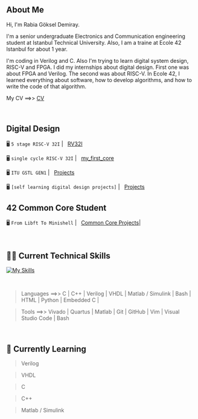 ## About Me
Hi, I'm Rabia Göksel Demiray. 

I'm a senior undergraduate Electronics and Communication engineering student at Istanbul Technical University. Also, I am a traine at Ecole 42 Istanbul for about 1 year. 

I'm coding in Verilog and C. Also I'm trying to learn digital system design, RISC-V and FPGA. I did my internships about digital design. First one was about FPGA and Verilog. The second was about RISC-V. In Ecole 42, I learned everything about software, how to develop algorithms, and how to write the code of that algorithm.


My CV ==>>  [CV](https://github.com/rgoksel/rgoksel/blob/main/rabia%20g%C3%B6ksel%20demiray%20cv.pdf)

</br>

## Digital Design

🖥️ `5 stage RISC-V 32I`
| &nbsp; [RV32I](https://github.com/rgoksel/RV32I-Core)

🖥️ `single cycle RISC-V 32I`
| &nbsp; [my_first_core](https://github.com/rgoksel/single-cycle-RV32I-Core)

🖥️ `ITU GSTL GEN1`
| &nbsp; [Projects](https://github.com/rgoksel/ITU-GSTL-GEN1)

🖥️  `[self learning digital design projects]`
| &nbsp; [Projects](https://github.com/rgoksel/Digital-Design)


## 42 Common Core Student

 🖥️ `From Libft To Minishell`
| &nbsp; [Common Core Projects](https://github.com/rgoksel/42/blob/main/README.md)|

<br>

## 🧑‍💻 Current Technical Skills

[![My Skills](https://skillicons.dev/icons?i=c,cpp,bash,vim,py,arduino,vscode,html,github,git,visualstudio,stm32)](https://skillicons.dev)

<br>

> Languages ==>>  C | C++ | Verilog | VHDL |  Matlab / Simulink | Bash | HTML | Python | Embedded C |

> Tools ==>>  Vivado | Quartus | Matlab | Git | GitHub | Vim | Visual Studio Code | Bash

<br>


## 🌱 Currently Learning
> Verilog

> VHDL

> C

> C++

> Matlab / Simulink 


<br>







